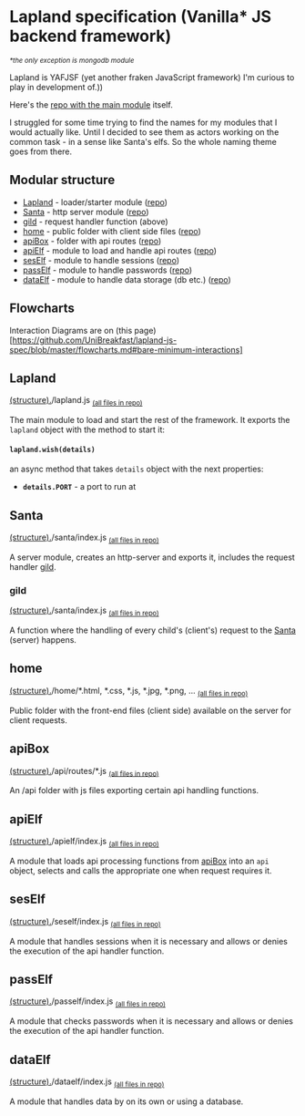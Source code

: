# Lapland specification (Vanilla* JS backend framework) 
*<sup>\*the only exception is mongodb module</sup>*

Lapland is YAFJSF (yet another fraken JavaScript framework) I'm curious to play in development of.))

Here's the [repo with the main module](https://github.com/UniBreakfast/lapland) itself.

I struggled for some time trying to find the names for my modules that I would actually like. Until I decided to see them as actors working on the common task - in a sense like Santa's elfs. So the whole naming theme goes from there.

## Modular structure

* [Lapland](#lapland) - loader/starter module ([repo](https://github.com/UniBreakfast/lapland))
* [Santa](#santa) - http server module ([repo](https://github.com/UniBreakfast/santa))
* [gild](#gild) - request handler function (above)
* [home](#home) - public folder with client side files ([repo](https://github.com/UniBreakfast/home))
* [apiBox](#apibox) - folder with api routes ([repo](https://github.com/UniBreakfast/apibox))
* [apiElf](#apielf) - module to load and handle api routes ([repo](https://github.com/UniBreakfast/apielf))
* [sesElf](#seself) - module to handle sessions ([repo](https://github.com/UniBreakfast/seself))
* [passElf](#pasself) - module to handle passwords ([repo](https://github.com/UniBreakfast/pasself))
* [dataElf](#dataelf) - module to handle data storage (db etc.) ([repo](https://github.com/UniBreakfast/dataelf))

## Flowcharts
Interaction Diagrams are on (this page)[https://github.com/UniBreakfast/lapland-js-spec/blob/master/flowcharts.md#bare-minimum-interactions]

## Lapland
[(structure).](#modular-structure)/lapland.js 
<sub>[(all files in repo)](https://github.com/UniBreakfast/lapland)</sub>

The main module to load and start the rest of the framework.
It exports the ```lapland``` object with the method to start it:

#### ```lapland.wish(details)```
an async method that takes ```details``` object with the next properties:

* **`details.PORT`** - a port to run at

## Santa
[(structure).](#modular-structure)/santa/index.js 
<sub>[(all files in repo)](https://github.com/UniBreakfast/santa)</sub>

A server module, creates an http-server and exports it, includes the request handler [gild](#gild).

### gild
[(structure).](#modular-structure)/santa/index.js
<sub>[(all files in repo)](https://github.com/UniBreakfast/santa)</sub>

A function where the handling of every child's (client's) request to the [Santa](#santa) (server) happens.

## home
[(structure).](#modular-structure)/home/*.html, *.css, *.js, *.jpg, *.png, ...
<sub>[(all files in repo)](https://github.com/UniBreakfast/home)</sub>

Public folder with the front-end files (client side) available on the server for client requests.

## apiBox
[(structure).](#modular-structure)/api/routes/*.js
<sub>[(all files in repo)](https://github.com/UniBreakfast/apibox)</sub>

An /api folder with js files exporting certain api handling functions.

## apiElf
[(structure).](#modular-structure)/apielf/index.js
<sub>[(all files in repo)](https://github.com/UniBreakfast/apielf)</sub>

A module that loads api processing functions from [apiBox](#apibox) into an `api` object, selects and calls the appropriate one when request requires it.

## sesElf
[(structure).](#modular-structure)/seself/index.js
<sub>[(all files in repo)](https://github.com/UniBreakfast/seself)</sub>

A module that handles sessions when it is necessary and allows or denies the execution of the api handler function.


## passElf
[(structure).](#modular-structure)/pasself/index.js
<sub>[(all files in repo)](https://github.com/UniBreakfast/pasself)</sub>

A module that checks passwords when it is necessary and allows or denies the execution of the api handler function.

## dataElf
[(structure).](#modular-structure)/dataelf/index.js
<sub>[(all files in repo)](https://github.com/UniBreakfast/dataelf)</sub>

A module that handles data by on its own or using a database.
